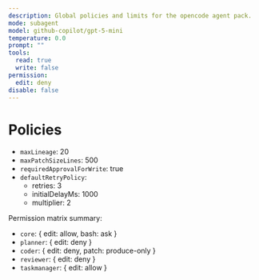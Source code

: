 ```yaml
---
description: Global policies and limits for the opencode agent pack.
mode: subagent
model: github-copilot/gpt-5-mini
temperature: 0.0
prompt: ""
tools:
  read: true
  write: false
permission:
  edit: deny
disable: false
---
```


# Policies

- `maxLineage`: 20
- `maxPatchSizeLines`: 500
- `requiredApprovalForWrite`: true
- `defaultRetryPolicy`:
  - retries: 3
  - initialDelayMs: 1000
  - multiplier: 2

Permission matrix summary:

- `core`: { edit: allow, bash: ask }
- `planner`: { edit: deny }
- `coder`: { edit: deny, patch: produce-only }
- `reviewer`: { edit: deny }
- `taskmanager`: { edit: allow }
